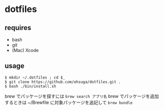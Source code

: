 # dotfiles

## requires

- bash
- git
- (Mac) Xcode

## usage

```
$ mkdir ~/.dotfiles ; cd $_
$ git clone https://github.com/ohsuga/dotfiles.git .
$ bash ./bin/install.sh
```
brew でパッケージを探すには `brew search アプリ名`
brew でパッケージを追加するときは ~/Brewfile に対象パッケージを追記して `brew bundle`
